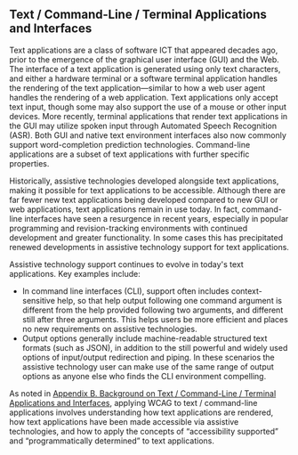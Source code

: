 Text / Command-Line / Terminal Applications and Interfaces
----------------------------------------------------------

Text applications are a class of software ICT that appeared decades ago, prior to the emergence of the graphical user interface (GUI) and the Web. The interface of a text application is generated using only text characters, and either a hardware terminal or a software terminal application handles the rendering of the text application—similar to how a web user agent handles the rendering of a web application. Text applications only accept text input, though some may also support the use of a mouse or other input devices. More recently, terminal applications that render text applications in the GUI may utilize spoken input through Automated Speech Recognition (ASR). Both GUI and native text environment interfaces also now commonly support word-completion prediction technologies. Command-line applications are a subset of text applications with further specific properties.

Historically, assistive technologies developed alongside text applications, making it possible for text applications to be accessible. Although there are far fewer new text applications being developed compared to new GUI or web applications, text applications remain in use today. In fact, command-line interfaces have seen a resurgence in recent years, especially in popular programming and revision-tracking environments with continued development and greater functionality. In some cases this has precipitated renewed developments in assistive technology support for text applications.

Assistive technology support continues to evolve in today's text applications. Key examples include:

* In command line interfaces (CLI), support often includes context-sensitive help, so that help output following one command argument is different from the help provided following two arguments, and different still after three arguments. This helps users be more efficient and places no new requirements on assistive technologies.
* Output options generally include machine-readable structured text formats (such as JSON), in addition to the still powerful and widely used options of input/output redirection and piping. In these scenarios the assistive technology user can make use of the same range of output options as anyone else who finds the CLI environment compelling.
 
As noted in [Appendix B. Background on Text / Command-Line / Terminal Applications and Interfaces](#background-on-text-command-line-terminal-applications-and-interfaces), applying WCAG to text / command-line applications involves understanding how text applications are rendered, how text applications have been made accessible via assistive technologies, and how to apply the concepts of “accessibility supported” and “programmatically determined” to text applications.
